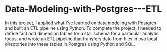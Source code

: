 # Data-Modeling-with-Postgres---ETL
In this project, I applied what I've learned on data modeling with Postgres and built an ETL pipeline using Python. To complete the project, I needed to define fact and dimension tables for a star schema for a particular analytic focus, and wrote an ETL pipeline that transfers data from files in two local directories into these tables in Postgres using Python and SQL.

